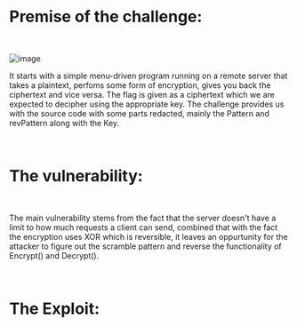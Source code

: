 <br><h1>Premise of the challenge:</h1></br>

![image](https://github.com/Aer0Sol/TUCTF_writeups/assets/112194832/34144205-c311-4496-8959-63bbaca1c88a)

It starts with a simple menu-driven program running on a remote server that takes a plaintext, perfoms some form of encryption, gives you back the ciphertext and vice versa. The flag is given as a ciphertext which we are expected to decipher using the appropriate key.
The challenge provides us with the source code with some parts redacted, mainly the Pattern and revPattern along with the Key.

<br><h1>The vulnerability:</h1></br>

The main vulnerability stems from the fact that the server doesn't have a limit to how much requests a client can send, combined that with the fact the encryption uses XOR which is reversible, it leaves an oppurtunity for the attacker to figure out the scramble pattern and reverse the functionality of Encrypt() and Decrypt().

<br><h1>The Exploit:</h1></br> 


